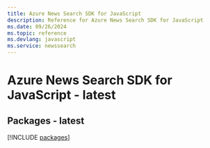 ```yaml
---
title: Azure News Search SDK for JavaScript
description: Reference for Azure News Search SDK for JavaScript
ms.date: 09/26/2024
ms.topic: reference
ms.devlang: javascript
ms.service: newssearch
---
```

# Azure News Search SDK for JavaScript - latest
## Packages - latest
[!INCLUDE [packages](news-search-index.md)]